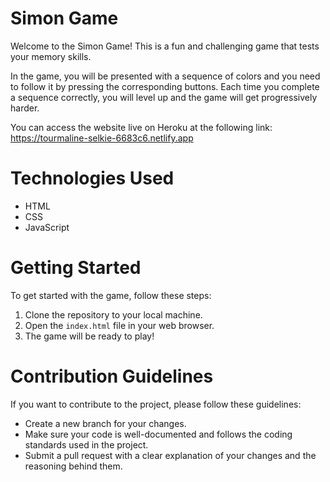 # Simon Game
Welcome to the Simon Game! This is a fun and challenging game that tests your memory skills.

In the game, you will be presented with a sequence of colors and you need to follow it by pressing the corresponding buttons. Each time you complete a sequence correctly, you will level up and the game will get progressively harder.

You can access the website live on Heroku at the following link: https://tourmaline-selkie-6683c6.netlify.app

# Technologies Used
  - HTML
  - CSS
  - JavaScript

# Getting Started
To get started with the game, follow these steps:

  1. Clone the repository to your local machine.
  2. Open the `index.html` file in your web browser.
  3. The game will be ready to play!

# Contribution Guidelines
If you want to contribute to the project, please follow these guidelines:

  - Create a new branch for your changes.
  - Make sure your code is well-documented and follows the coding standards used in the project.
  - Submit a pull request with a clear explanation of your changes and the reasoning behind them.
